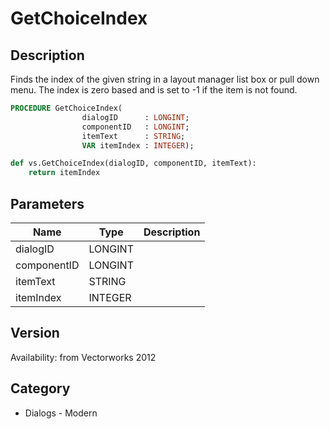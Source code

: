 # GetChoiceIndex

## Description
Finds the index of the given string in a layout manager list box or pull down menu. The index is zero based and is set to -1 if the item is not found.

```pascal
PROCEDURE GetChoiceIndex(
				dialogID      : LONGINT;
				componentID   : LONGINT;
				itemText      : STRING;
				VAR itemIndex : INTEGER);
```

```python
def vs.GetChoiceIndex(dialogID, componentID, itemText):
    return itemIndex
```

## Parameters
|Name|Type|Description|
|---|---|---|
|dialogID|LONGINT|   |
|componentID|LONGINT|   |
|itemText|STRING|   |
|itemIndex|INTEGER|   |

## Version
Availability: from Vectorworks 2012

## Category
* Dialogs - Modern

